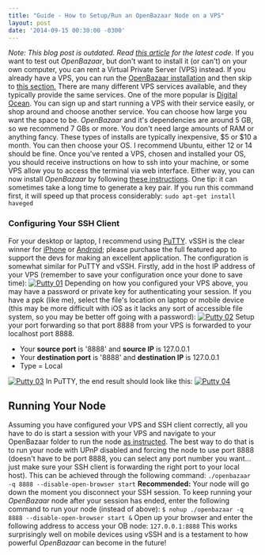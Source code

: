 ```yaml
---
title: "Guide - How to Setup/Run an OpenBazaar Node on a VPS" 
layout: post
date: '2014-09-15 00:30:00 -0300'
---
```

        
_Note: This blog post is outdated. Read [this article](https://blog.openbazaar.org/three-openbazaar-code-repositories-created/) for the latest code._ If you want to test out _OpenBazaar_, but don't want to install it (or can't) on your own computer, you can rent a Virtual Private Server (VPS) instead. If you already have a VPS, you can run the [OpenBazaar installation](https://blog.openbazaar.org/openbazaar-beta-1-0-tutorial/) and then skip to [this section.](#ssh) There are many different VPS services available, and they typically provide the same services. One of the more popular is [Digital Ocean](https://www.digitalocean.com/). You can sign up and start running a VPS with their service easily, or shop around and choose another service. You can choose how large you want the space to be. _OpenBazaar_ and it's dependencies are around 5 GB, so we recommend 7 GBs or more. You don't need large amounts of RAM or anything fancy. These types of installs are typically inexpensive, $5 or $10 a month. You can then choose your OS. I recommend Ubuntu, either 12 or 14 should be fine. Once you've rented a VPS, chosen and installed your OS, you should receive instructions on how to ssh into your machine, or some VPS allow you to access the terminal via web interface. Either way, you can now install _OpenBazaar_ by following [these instructions](https://blog.openbazaar.org/openbazaar-beta-1-0-tutorial/). One tip: it can sometimes take a long time to generate a key pair. If you run this command first, it will speed up that process considerably: `sudo apt-get install haveged`

### Configuring Your SSH Client

For your desktop or laptop, I recommend using [PuTTY](http://www.chiark.greenend.org.uk/~sgtatham/putty/ "Putty"). vSSH is the clear winner for [iPhone](Putty-02.png) or [Android](https://play.google.com/store/apps/details?id=com.velestar.vssh "vSSH"); please purchase the full featured app to support the devs for making an excellent application. The configuration is somewhat similar for PuTTY and vSSH. Firstly, add in the host IP address of your VPS (remember to save your configuration once your done to save time): [![Putty 01](https://blog.openbazaar.org/wp-content/uploads/2014/09/Putty-01-300x288.png)](https://blog.openbazaar.org/wp-content/uploads/2014/09/Putty-01.png) Depending on how you configured your VPS above, you may have a password or private key for authenticating your session. If you have a ppk (like me), select the file's location on laptop or mobile device (this may be more difficult with iOS as it lacks any sort of accessible file system, so you may be better off going with a password): [![Putty 02](https://blog.openbazaar.org/wp-content/uploads/2014/09/Putty-02-300x288.png)](https://blog.openbazaar.org/wp-content/uploads/2014/09/Putty-02.png) Setup your port forwarding so that port 8888 from your VPS is forwarded to your localhost port 8888.

*   Your **source port** is '8888' and **source IP** is 127.0.0.1
*   Your **destination port** is '8888' and **destination IP** is 127.0.0.1
*   Type = Local

[![Putty 03](Putty-04.png)](https://blog.openbazaar.org/wp-content/uploads/2014/09/Putty-03.png) In PuTTY, the end result should look like this: [![Putty 04](https://blog.openbazaar.org/wp-content/uploads/2014/09/Putty-04-300x288.png)](https://blog.openbazaar.org/wp-content/uploads/2014/09/Putty-04.png)

Running Your Node
-----------------

Assuming you have configured your VPS and SSH client correctly, all you have to do is start a session with your VPS and navigate to your OpenBazaar folder to run the node [as instructed](https://blog.openbazaar.org/openbazaar-beta-1-0-tutorial/ "Beta Tutorial"). The best way to do that is to run your node with UPnP disabled and forcing the node to use port 8888 (doesn't have to be port 8888, you can select any port number you want... just make sure your SSH client is forwarding the right port to your local host). This can be achieved through the following command: `./openbazaar -q 8888 --disable-open-browser start` **Recommended:** Your node will go down the moment you disconnect your SSH session. To keep running your _OpenBazaar_ node after your session has ended, enter the following command to run your node (instead of above): `$ nohup ./openbazaar -q 8888 --disable-open-browser start &` Open up your browser and enter the following address to access your OB node: `127.0.0.1:8888` This works surprisingly well on mobile devices using vSSH and is a testament to how powerful _OpenBazaar_ can become in the future!